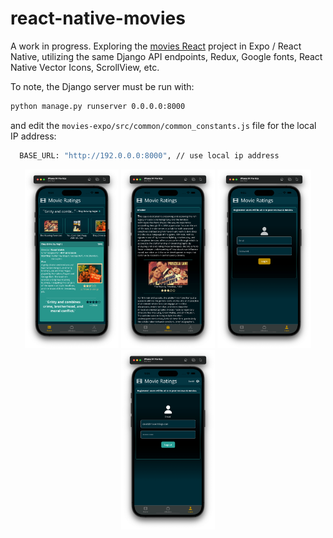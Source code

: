 # react-native-movies

A work in progress. Exploring the [movies React](https://github.com/adrian-rosario/django-react-movies) project in Expo / React Native, utilizing the same Django API endpoints, Redux, Google fonts, React Native Vector Icons, ScrollView, etc.

To note, the Django server must be run with:

```bash
python manage.py runserver 0.0.0.0:8000
```

and edit the `movies-expo/src/common/common_constants.js` file for the local IP address:

```bash
  BASE_URL: "http://192.0.0.0:8000", // use local ip address
```

<div style="text-align:center">
<img src="./screenshots/home.png" alt="home" style="width:150px" />
<img src="./screenshots/mission.png" alt="mission" style="width:150px" />
<img src="./screenshots/no-login.png" alt='not logged in'
style="width:150px"
/>
<img src="./screenshots/loggedin.png" alt="logged in" style="width:150px" />
</div>

